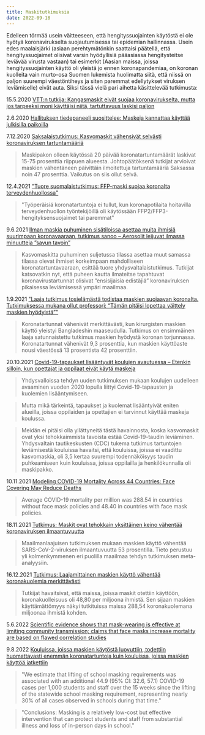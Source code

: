 ```yaml
---
title: Maskitutkimuksia
date: 2022-09-18
---
```


Edelleen törmää usein väitteeseen, että hengityssuojainten käytöstä ei ole hyötyä koronavirukselta suojautumisessa tai epidemian hallinnassa. Usein edes maalaisjärki (asiaan perehtymätönkin saattaisi päätellä, että hengityssuojaimet olisivat varsin hyödyllisiä pääasiassa hengitysteitse leviävää virusta vastaan) tai esimerkit (Aasian maissa, joissa hengityssuojainten käyttö oli yleistä jo ennen koronapandemiaa, on koronan kuolleita vain murto-osa Suomen lukemista huolimatta siitä, että niissä on paljon suurempi väestöntiheys ja siten paremmat edellytykset viruksen leviämiselle) eivät auta. Siksi tässä vielä pari aihetta käsittelevää tutkimusta:

15.5.2020 [VTT:n tutkija: Kangasmaskit eivät suojaa koronavirukselta, mutta jos tarpeeksi moni käyttäisi niitä, tartuttavuus laskisi paljon](https://tekniikanmaailma.fi/vttn-tutkija-kangasmaskit-eivat-suojaa-koronavirukselta-mutta-jos-tarpeeksi-moni-kayttaisi-niita-tartuttavuus-laskisi-paljon/)

2.6.2020 [Hallituksen tiedepaneeli suosittelee: Maskeja kannattaa käyttää julkisilla paikoilla](https://www.mtvuutiset.fi/artikkeli/hallituksen-tiedepaneeli-suosittelee-maskeja-kannattaa-kayttaa-julkisilla-paikoilla/7836036)

7.12.2020 [Saksalaistutkimus: Kasvomaskit vähensivät selvästi koronaviruksen tartuntamääriä]( https://tekniikanmaailma.fi/saksalaistutkimus-kasvomaskit-vahensivat-selvasti-koronaviruksen-tartuntamaaria/)
> Maskipakon olleen käytössä 20 päivää koronatartuntamäärät laskivat 15-75 prosenttia riippuen alueesta. 
  Johtopäätöksenä tutkijat arvioivat maskien vähentäneen päivittäin ilmoitettuja tartuntamääriä Saksassa noin 47 prosenttia. Vaikutus on siis ollut selvä.

12.4.2021 ["Tuore suomalaistutkimus: FFP-maski suojaa koronalta terveydenhuollossa"](https://www.laakarilehti.fi/tieteessa/uutiset/tuore-suomalaistutkimus-ffp-maski-suojaa-koronalta-terveydenhuollossa/?public=1caddc5a00d9df8176df646517b3b546)
> "Työperäisiä koronatartuntoja ei tullut, kun koronapotilaita hoitavilla terveydenhuollon työntekijöillä oli käytössään FFP2/FFP3-hengityksensuojaimet tai paremmat"

9.6.2021 [Ilman maskia puhuminen sisätiloissa asettaa muita ihmisiä suurimpaan koronavaaraan, tutkimus sanoo – Aerosolit leijuvat ilmassa minuutteja ”savun tavoin”](https://tekniikanmaailma.fi/ilman-maskia-puhuminen-sisatiloissa-asettaa-muita-ihmisia-suurimpaan-koronavaaraan-tutkimus-sanoo-aerosolit-leijuvat-ilmassa-minuutteja-savun-tavoin/)
> Kasvomaskitta puhuminen suljetussa tilassa asettaa muut samassa tilassa olevat ihmiset korkeimpaan mahdolliseen koronatartuntavaaraan, esittää tuore yhdysvaltalaistutkimus. Tutkijat katsovatkin nyt, että puheen kautta ilmateitse tapahtuvat koronavirustartunnat olisivat ”ensisijaisia edistäjiä” koronaviruksen pikaisessa leviämisessä ympäri maailmaa.

1.9.2021 ["Laaja tutkimus tosielämästä todistaa maskien suojaavan koronalta. Tutkimuksessa mukana ollut professori: “Tämän pitäisi lopettaa väittely maskien hyödyistä”"](https://yle.fi/uutiset/3-12082059)
> Koronatartunnat vähenivät merkittävästi, kun kirurgisten maskien käyttö yleistyi Bangladeshin maaseudulla. Tutkimus on ensimmäinen laaja satunnaistettu tutkimus maskien hyödystä koronan torjunnassa. Koronatartunnat vähenivät 9,3 prosenttia, kun maskien käyttöaste nousi väestössä 13 prosentista 42 prosenttiin.

20.10.2021 [Covid-19-tapaukset lisääntyvät koulujen avautuessa – Etenkin silloin, kun opettajat ja oppilaat eivät käytä maskeja](https://tekniikanmaailma.fi/covid-19-tapaukset-lisaantyvat-koulujen-avautuessa-etenkin-silloin-kun-opettajat-ja-oppilaat-eivat-kayta-maskeja/)
> Yhdysvalloissa tehdyn uuden tutkimuksen mukaan koulujen uudelleen avaaminen vuoden 2020 lopulla liittyi Covid-19-tapausten ja kuolemien lisääntymiseen.

> Mutta mikä tärkeintä, tapaukset ja kuolemat lisääntyivät eniten alueilla, joissa oppilaiden ja opettajien ei tarvinnut käyttää maskeja koulussa.

> Meidän ei pitäisi olla yllättyneitä tästä havainnosta, koska kasvomaskit ovat yksi tehokkaimmista tavoista estää Covid-19-taudin leviäminen. Yhdysvaltain tautikeskusten (CDC) tukema tutkimus tartuntojen leviämisestä kouluissa havaitsi, että kouluissa, joissa ei vaadittu kasvomaskia, oli 3,5 kertaa suurempi todennäköisyys taudin puhkeamiseen kuin kouluissa, joissa oppilailla ja henkilökunnalla oli maskipakko.

10.11.2021 [Modeling COVID-19 Mortality Across 44 Countries: Face Covering May Reduce Deaths](https://www.ajpmonline.org/article/S0749-3797(21)00557-2/fulltext)
> Average COVID-19 mortality per million was 288.54 in countries without face mask policies and 48.40 in countries with face mask policies. 

18.11.2021 [Tutkimus: Maskit ovat tehokkain yksittäinen keino vähentää koronaviruksen ilmaantuvuutta](https://tekniikanmaailma.fi/tutkimus-maskit-ovat-tehokkain-yksittainen-keino-vahentaa-koronaviruksen-ilmaantuvuutta/)
> Maailmanlaajuisen tutkimuksen mukaan maskien käyttö vähentää SARS-CoV-2-viruksen ilmaantuvuutta 53 prosentilla. Tieto perustuu yli kolmenkymmenen eri puolilla maailmaa tehdyn tutkimuksen meta-analyysiin.

16.12.2021 [Tutkimus: Laajamittainen maskien käyttö vähentää koronakuolemia merkittävästi](https://tekniikanmaailma.fi/tutkimus-laajamittainen-maskien-kaytto-vahentaa-koronakuolemia-merkittavasti/)
> Tutkijat havaitsivat, että maissa, joissa maskit otettiin käyttöön, koronakuolleisuus oli 48,80 per miljoona ihmistä. Sen sijaan maskien käyttämättömyys näkyi tutkituissa maissa 288,54 koronakuolemana miljoonaa ihmistä kohden.

5.6.2022 [Scientific evidence shows that mask-wearing is effective at limiting community transmission; claims that face masks increase mortality are based on flawed correlation studies](https://healthfeedback.org/claimreview/scientific-evidence-shows-mask-wearing-effective-at-limiting-community-transmission-claims-face-masks-increase-mortality-based-on-flawed-correlation-studies/?fbclid=IwAR1bkwuTnhiConyPO0gK415havKqqiTD4gqe36lXp9mMWCiqy602mndhu74)

9.8.2022 [Kouluissa, joissa maskien käytöstä luovuttiin, todettiin huomattavasti enemmän koronatartuntoja kuin kouluissa, joissa maskien käyttöä jatkettiin](https://www.medrxiv.org/content/10.1101/2022.08.09.22278385v1)
> "We estimate that lifting of school masking requirements was associated with an additional 44.9 (95% CI: 32.6, 57.1) COVID-19 cases per 1,000 students and staff over the 15 weeks since the lifting of the statewide school masking requirement, representing nearly 30% of all cases observed in schools during that time."

> "Conclusions: Masking is a relatively low-cost but effective intervention that can protect students and staff from substantial illness and loss of in-person days in school."

